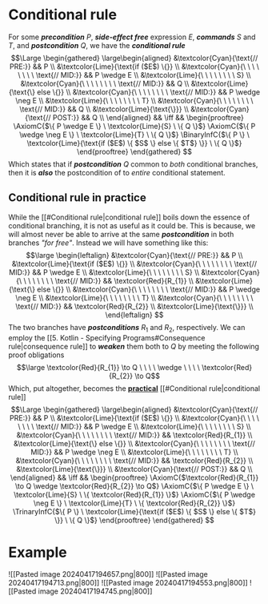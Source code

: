 # Conditional rule
For some ***precondition*** $P$, ***side-effect free*** expression $E$, ***commands*** $S$ and $T$, and ***postcondition*** $Q$, we have the ***conditional rule***
$$\Large
\begin{gathered}
\large\begin{aligned}
&\textcolor{Cyan}{\text{// PRE:}} && P \\
&\textcolor{Lime}{\text{if ($E$) \{}} \\
&\textcolor{Cyan}{\ \ \ \ \ \ \ \ \text{// MID:}} && P \wedge E \\
&\textcolor{Lime}{\ \ \ \ \ \ \ \ S} \\
&\textcolor{Cyan}{\ \ \ \ \ \ \ \ \text{// MID:}} && Q \\
&\textcolor{Lime}{\text{\} else \{}} \\
&\textcolor{Cyan}{\ \ \ \ \ \ \ \ \text{// MID:}} && P \wedge \neg E \\
&\textcolor{Lime}{\ \ \ \ \ \ \ \ T} \\
&\textcolor{Cyan}{\ \ \ \ \ \ \ \ \text{// MID:}} && Q \\
&\textcolor{Lime}{\text{\}}} \\
&\textcolor{Cyan}{\text{// POST:}} && Q \\
\end{aligned} && \iff &&
\begin{prooftree}  
\AxiomC{$\{ P \wedge E \} \ \textcolor{Lime}{S} \ \{ Q \}$}
\AxiomC{$\{ P \wedge \neg E \} \ \textcolor{Lime}{T} \ \{ Q \}$}
\BinaryInfC{$\{ P \} \ \textcolor{Lime}{\text{if ($E$) \{ $S$ \} else \{ $T$} \}} \ \{ Q \}$}  
\end{prooftree}
\end{gathered}
$$
Which states that if ***postcondition*** $Q$ common to *both* conditional branches, then it is ***also*** the postcondition of to *entire* conditional statement.

## Conditional rule in practice 
While the [[#Conditional rule|conditional rule]] boils down the essence of conditional branching, it is not as useful as it could be. This is because, we will almost never be able to arrive at the same ***postcondition*** in both branches *"for free"*. Instead we will have something like this:
$$\large
\begin{leftalign}
&\textcolor{Cyan}{\text{// PRE:}} && P \\
&\textcolor{Lime}{\text{if ($E$) \{}} \\
&\textcolor{Cyan}{\ \ \ \ \ \ \ \ \text{// MID:}} && P \wedge E \\
&\textcolor{Lime}{\ \ \ \ \ \ \ \ S} \\
&\textcolor{Cyan}{\ \ \ \ \ \ \ \ \text{// MID:}} && \textcolor{Red}{R_{1}} \\
&\textcolor{Lime}{\text{\} else \{}} \\
&\textcolor{Cyan}{\ \ \ \ \ \ \ \ \text{// MID:}} && P \wedge \neg E \\
&\textcolor{Lime}{\ \ \ \ \ \ \ \ T} \\
&\textcolor{Cyan}{\ \ \ \ \ \ \ \ \text{// MID:}} && \textcolor{Red}{R_{2}} \\
&\textcolor{Lime}{\text{\}}} \\
\end{leftalign}
$$
The two branches have ***postconditions*** $R_{1}$ and $R_{2}$, respectively. We can employ the [[5. Kotlin - Specifying Programs#Consequence rule|consequence rule]] to ***weaken*** them both to $Q$ by meeting the following proof obligations
$$\large \textcolor{Red}{R_{1}} \to Q \ \ \ \ \wedge \ \ \ \ \textcolor{Red}{R_{2}} \to Q$$
Which, put altogether, becomes the <b><u>practical</u></b> [[#Conditional rule|conditional rule]]
$$\Large
\begin{gathered}
\large\begin{aligned}
&\textcolor{Cyan}{\text{// PRE:}} && P \\
&\textcolor{Lime}{\text{if ($E$) \{}} \\
&\textcolor{Cyan}{\ \ \ \ \ \ \ \ \text{// MID:}} && P \wedge E \\
&\textcolor{Lime}{\ \ \ \ \ \ \ \ S} \\
&\textcolor{Cyan}{\ \ \ \ \ \ \ \ \text{// MID:}} && \textcolor{Red}{R_{1}} \\
&\textcolor{Lime}{\text{\} else \{}} \\
&\textcolor{Cyan}{\ \ \ \ \ \ \ \ \text{// MID:}} && P \wedge \neg E \\
&\textcolor{Lime}{\ \ \ \ \ \ \ \ T} \\
&\textcolor{Cyan}{\ \ \ \ \ \ \ \ \text{// MID:}} && \textcolor{Red}{R_{2}} \\
&\textcolor{Lime}{\text{\}}} \\
&\textcolor{Cyan}{\text{// POST:}} && Q \\
\end{aligned} && \iff &&
\begin{prooftree}
\AxiomC{$\textcolor{Red}{R_{1}} \to Q \wedge \textcolor{Red}{R_{2}} \to Q$}
\AxiomC{$\{ P \wedge E \} \ \textcolor{Lime}{S} \ \{ \textcolor{Red}{R_{1}} \}$}
\AxiomC{$\{ P \wedge \neg E \} \ \textcolor{Lime}{T} \ \{ \textcolor{Red}{R_{2}} \}$}
\TrinaryInfC{$\{ P \} \ \textcolor{Lime}{\text{if ($E$) \{ $S$ \} else \{ $T$} \}} \ \{ Q \}$}  
\end{prooftree}
\end{gathered}
$$

# Example
![[Pasted image 20240417194657.png|800]]
![[Pasted image 20240417194713.png|800]]
![[Pasted image 20240417194553.png|800]]
![[Pasted image 20240417194745.png|800]]
